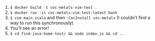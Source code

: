 1. `$ docker build -t coc-metals-vim-test .`
2. `$ docker run -it coc-metals-vim-test:latest bash`
3. `$ vim main.scala` and then `:CocInstall coc-metals` (I couldn't find a way to run this synchronously)
4. You'll see an error!
5. `$ cd find-java-home-test/ && node index.js && cd ..`
